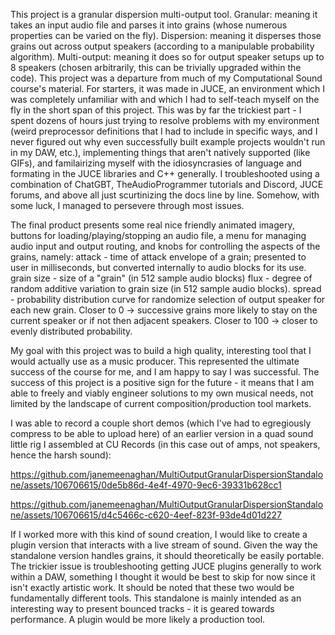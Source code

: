 This project is a granular dispersion multi-output tool. Granular: meaning it takes an input audio file and parses it into grains (whose numerous properties can be varied on the fly). Dispersion: meaning it disperses those grains out across output speakers (according to a manipulable probability algorithm). Multi-output: meaning it does so for output speaker setups up to 8 speakers (chosen arbitrarily, this can be trivially upgraded within the code). This project was a departure from much of my Computational Sound course's material. For starters, it was made in JUCE, an environment which I was completely unfamiliar with and which I had to self-teach myself on the fly in the short span of this project. This was by far the trickiest part - I spent dozens of hours just trying to resolve problems with my environment (weird preprocessor definitions that I had to include in specific ways, and I never figured out why even successfully built example projects wouldn't run in my DAW, etc.), implementing things that aren't natively supported (like GIFs), and familairizing myself with the idiosyncrasies of language and formating in the JUCE libraries and C++ generally. I troubleshooted using a combination of ChatGBT, TheAudioProgrammer tutorials and Discord, JUCE forums, and above all just scurtinizing the docs line by line. Somehow, with some luck, I managed to persevere through most issues.

The final product presents some real nice friendly animated imagery, buttons for loading/playing/stopping an audio file, a menu for managing audio input and output routing, and knobs for controlling the aspects of the grains, namely:
attack - time of attack envelope of a grain; presented to user in milliseconds, but converted internally to audio blocks for its use.
grain size - size of a "grain" (in 512 sample audio blocks)
flux - degree of random additive variation to grain size (in 512 sample audio blocks).
spread - probability distribution curve for randomize selection of output speaker for each new grain. Closer to 0 -> successive grains more likely to stay on the current speaker or if not then adjacent speakers. Closer to 100 -> closer to evenly distributed probability.

My goal with this project was to build a high quality, interesting tool that I would actually use as a music producer. This represented the ultimate success of the course for me, and I am happy to say I was successful. The success of this project is a positive sign for the future - it means that I am able to freely and viably engineer solutions to my own musical needs, not limited by the landscape of current composition/production tool markets.

I was able to record a couple short demos (which I've had to egregiously compress to be able to upload here) of an earlier version in a quad sound little rig I assembled at CU Records (in this case out of amps, not speakers, hence the harsh sound):


https://github.com/janemeenaghan/MultiOutputGranularDispersionStandalone/assets/106706615/0de5b86d-4e4f-4970-9ec6-39331b628cc1



https://github.com/janemeenaghan/MultiOutputGranularDispersionStandalone/assets/106706615/d4c5466c-c620-4eef-823f-93de4d01d227


If I worked more with this kind of sound creation, I would like to create a plugin version that interacts with a live stream of sound. Given the way the standalone version handles grains, it should theoretically be easily portable. The trickier issue is troubleshooting getting JUCE plugins generally to work within a DAW, something I thought it would be best to skip for now since it isn't exactly artistic work. It should be noted that these two would be fundamentally different tools. This standalone is mainly intended as an interesting way to present bounced tracks - it is geared towards performance. A plugin would be more likely a production tool.


